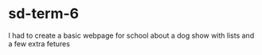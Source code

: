 # sd-term-6
I had to create a basic webpage for school about a dog show with lists and a few extra fetures
